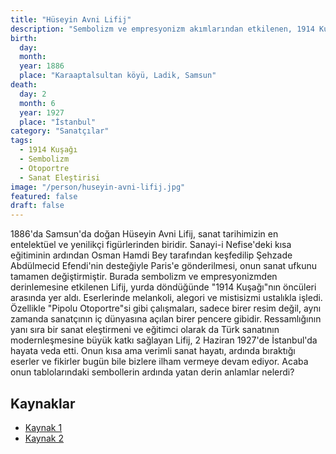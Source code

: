 ```yaml
---
title: "Hüseyin Avni Lifij"
description: "Sembolizm ve empresyonizm akımlarından etkilenen, 1914 Kuşağı'nın yenilikçi ve entelektüel ressamı, yazar ve sanat eğitimcisi."
birth:
  day:
  month:
  year: 1886
  place: "Karaaptalsultan köyü, Ladik, Samsun"
death:
  day: 2
  month: 6
  year: 1927
  place: "İstanbul"
category: "Sanatçılar"
tags:
  - 1914 Kuşağı
  - Sembolizm
  - Otoportre
  - Sanat Eleştirisi
image: "/person/huseyin-avni-lifij.jpg"
featured: false
draft: false
---
```


1886'da Samsun'da doğan Hüseyin Avni Lifij, sanat tarihimizin en entelektüel ve yenilikçi figürlerinden biridir. Sanayi-i Nefise'deki kısa eğitiminin ardından Osman Hamdi Bey tarafından keşfedilip Şehzade Abdülmecid Efendi'nin desteğiyle Paris'e gönderilmesi, onun sanat ufkunu tamamen değiştirmiştir. Burada sembolizm ve empresyonizmden derinlemesine etkilenen Lifij, yurda döndüğünde "1914 Kuşağı"nın öncüleri arasında yer aldı. Eserlerinde melankoli, alegori ve mistisizmi ustalıkla işledi. Özellikle "Pipolu Otoportre"si gibi çalışmaları, sadece birer resim değil, aynı zamanda sanatçının iç dünyasına açılan birer pencere gibidir. Ressamlığının yanı sıra bir sanat eleştirmeni ve eğitimci olarak da Türk sanatının modernleşmesine büyük katkı sağlayan Lifij, 2 Haziran 1927'de İstanbul'da hayata veda etti. Onun kısa ama verimli sanat hayatı, ardında bıraktığı eserler ve fikirler bugün bile bizlere ilham vermeye devam ediyor. Acaba onun tablolarındaki sembollerin ardında yatan derin anlamlar nelerdi?

## Kaynaklar

- [Kaynak 1](https://www.biyografya.com/biyografi/7829)
- [Kaynak 2](https://www.sakipsabancimuzesi.org/tr/sayfa/huseyin-avni-lifij-arsivi)